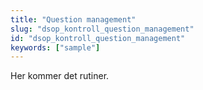 ```yaml
---
title: "Question management"
slug: "dsop_kontroll_question_management"
id: "dsop_kontroll_question_management"
keywords: ["sample"]
---
```


Her kommer det rutiner.

